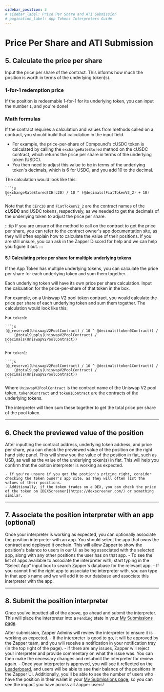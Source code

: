 ```yaml
---
sidebar_position: 3
# sidebar_label: Price Per Share and ATI Submission
# pagination_label: App Tokens Interpreters Guide
---
```

# Price Per Share and ATI Submission

## 5. Calculate the price per share

Input the price per share of the contract. This informs how much the position is worth in terms of the underlying token(s).

### 1-for-1 redemption price

If the position is redeemable 1-for-1 for its underlying token, you can input the number `1`, and you're done!

### Math formulas

If the contract requires a calculation and values from methods called on a contract, you should build that calculation in the input field.

- For example, the price-per-share of Compound's cUSDC token is calculated by calling the `exchangeRateStored` method on the cUSDC contract, which returns the price per share in terms of the underlying token (USDC).
- You then need to adjust this value to be in terms of the underlying token's decimals, which is 6 for USDC, and you add 10 to the decimal.

The calculation would look like this:

    ```js
    @exchangeRateStored(CErc20) / 10 ^ (@decimals(FiatTokenV2_2) + 10)
    ```

Note that the `CErc20` and `FiatTokenV2_2` are the contract names of the **cUSDC** and USDC tokens, respectively, as we needed to get the decimals of the underlying token to adjust the price per share.

:::tip
If you are unsure of the method to call on the contract to get the price per share, you can refer to the contract owner's app documentation site, as they will often explain how to calculate the value of their positions. If you are still unsure, you can ask in the Zapper Discord for help and we can help you figure it out.
:::

#### 5.1 Calculating price per share for multiple underlying tokens

If the App Token has multiple underlying tokens, you can calculate the price per share for each underlying token and sum them together.

Each underlying token will have its own price per share calculation. Input the calcuation for the price-per-share of that token in the box.

For example, on a Uniswap V2 pool token contract, you would calculate the price per share of each underlying token and sum them together. The calculation would look like this:

For `token0`:

    ```js
    (@_reserve0(UniswapV2PoolContract) / 10 ^ @decimals(token0Contract)) / 
        (@totalSupply(UniswapV2PoolContract) / @decimals(UniswapV2PoolContract))
    ```

For `token1`:

    ```js
    (@_reserve1(UniswapV2PoolContract) / 10 ^ @decimals(token1Contract)) / 
        (@totalSupply(UniswapV2PoolContract) / @decimals(UniswapV2PoolContract))
    ```

Where `UniswapV2PoolContract` is the contract name of the Uniswap V2 pool token, `token0Contract` and `token1Contract` are the contracts of the underlying tokens.

The interpreter will then sum these together to get the total price per share of the pool token.

---

## 6. Check the previewed value of the position

After inputting the contract address, underlying token address, and price per share, you can check the previewed value of the position on the right hand side panel. This will show you the value of the position in fiat, such as USD, as well as the value of the underlying token(s) in fiat. This will help you confirm that the osition interpreter is working as expected.

    - If you're unsure if you got the postion's pricing right, consider checking the token owner's app site, as they will often list the values of their positions.
    - Additionally, if the token trades on a DEX, you can check the price of the token on [DEXScreener](https://dexscreener.com/) or something similar.

---

## 7. Associate the position interpreter with an app (optional)

Once your interpreter is working as expected, you can optionally associate the position interpreter with an app. You should select the app that owns the contract and deployed it onchain. This will allow Zapper to show the position's balance to users in our UI as being associated with the selected app, along with any other positions the user has on that app.
    - To see the list of apps available to associate the interpreter with, start typing in the "Select App" input box to search Zapper's database for the relevant app.
    - If you cannot find the right app to associate the interpreter with, you can type in that app's name and we will add it to our database and associate this interpreter with the app.

---

## 8. Submit the position interpreter

Once you've inputted all of the above, go ahead and submit the interpreter. This will place the interpreter into a `Pending` state in your [My Submissions page](https://zapper.xyz/my-submissions).

After submission, Zapper Admins will review the interpreter to ensure it is working as expected.
    - If the interpreter is good to go, it will be approved by the Zapper team, and you will receive a notification in your notification tray (in the top right of the page).
    - If there are any issues, Zapper will reject your interpreter and provide commentary on what the issue was. You can then make the necessary changes and resubmit the interpreter for review again.
    - Once your interpreter is approved, you will see it reflected on the [Leaderboard](https://zapper.xyz/curate/leaderboard), and users will be able to see their balance of the positions in the Zapper UI. Additionally, you'll be able to see the number of users who have the position in their wallet in your [My Submissions page](https://zapper.xyz/my-submissions), so you can see the impact you have across all Zapper users!
